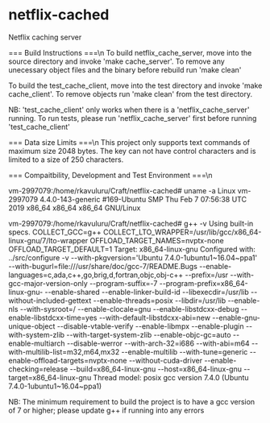 # netflix-cached
Netflix caching server

=== Build Instructions ===\n
To build netflix_cache_server, move into the source directory and invoke 'make cache_server'. To remove any unecessary object files and the binary before rebuild run 'make clean'

To build the test_cache_client, move into the test directory and invoke 'make cache_client'. To remove objects run 'make clean' from the test directory.

NB: 'test_cache_client' only works when there is a 'netflix_cache_server' running. To run tests, please run 'netflix_cache_server' first before running 'test_cache_client'

=== Data size Limits ===\n
This project only supports text commands of maximum size 2048 bytes. The key can not have control characters and is limited to a size of 250 characters.

=== Compaitbility, Development and Test Environment ===\n

vm-2997079:/home/rkavuluru/Craft/netflix-cached# uname -a
Linux vm-2997079 4.4.0-143-generic #169-Ubuntu SMP Thu Feb 7 07:56:38 UTC 2019 x86_64 x86_64 x86_64 GNU/Linux

vm-2997079:/home/rkavuluru/Craft/netflix-cached# g++ -v
Using built-in specs.
COLLECT_GCC=g++
COLLECT_LTO_WRAPPER=/usr/lib/gcc/x86_64-linux-gnu/7/lto-wrapper
OFFLOAD_TARGET_NAMES=nvptx-none
OFFLOAD_TARGET_DEFAULT=1
Target: x86_64-linux-gnu
Configured with: ../src/configure -v --with-pkgversion='Ubuntu 7.4.0-1ubuntu1~16.04~ppa1' --with-bugurl=file:///usr/share/doc/gcc-7/README.Bugs --enable-languages=c,ada,c++,go,brig,d,fortran,objc,obj-c++ --prefix=/usr --with-gcc-major-version-only --program-suffix=-7 --program-prefix=x86_64-linux-gnu- --enable-shared --enable-linker-build-id --libexecdir=/usr/lib --without-included-gettext --enable-threads=posix --libdir=/usr/lib --enable-nls --with-sysroot=/ --enable-clocale=gnu --enable-libstdcxx-debug --enable-libstdcxx-time=yes --with-default-libstdcxx-abi=new --enable-gnu-unique-object --disable-vtable-verify --enable-libmpx --enable-plugin --with-system-zlib --with-target-system-zlib --enable-objc-gc=auto --enable-multiarch --disable-werror --with-arch-32=i686 --with-abi=m64 --with-multilib-list=m32,m64,mx32 --enable-multilib --with-tune=generic --enable-offload-targets=nvptx-none --without-cuda-driver --enable-checking=release --build=x86_64-linux-gnu --host=x86_64-linux-gnu --target=x86_64-linux-gnu
Thread model: posix
gcc version 7.4.0 (Ubuntu 7.4.0-1ubuntu1~16.04~ppa1) 

NB: The minimum requirement to build the project is to have a gcc version of 7 or higher; please update g++ if running into any errors
